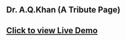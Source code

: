 ## Dr. A.Q.Khan (A Tribute Page)
## [Click to view Live Demo](https://ashfaqmbd.github.io/draqkhan/)
